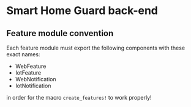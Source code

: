 # Smart Home Guard back-end

## Feature module convention
Each feature module must export the following components with these exact names:
 * WebFeature
 * IotFeature
 * WebNotification
 * IotNotification

in order for the macro `create_features!` to work properly!
